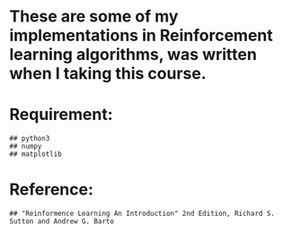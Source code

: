# These are some of my implementations in Reinforcement learning algorithms, was written when I taking this course.

# Requirement:
    ## python3
    ## numpy
    ## matplotlib

# Reference:
    ## "Reinformence Learning An Introduction" 2nd Edition, Richard S. Sutton and Andrew G. Barto
